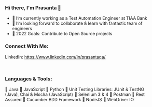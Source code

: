 ### Hi there, I'm Prasanta 👋 

- 🌱 I’m currently working as a Test Automation Engineer at TIAA Bank
- 👯 I’m looking forward to collaborate & learn with fantastic team of engineers
- 🥅 2022 Goals: Contribute to Open Source projects

### Connect With Me:

LinkedIn: https://www.linkedin.com/in/prasantaqa/

<br />

### Languages & Tools:

🔭 Java
🔭 JavaScript
🔭 Python
🔭 Unit Testing Libraries: JUnit & TestNG (Java), Chai & Mocha (JavaScript)
🔭 Selenium 3 & 4
🔭 Postman
🔭 Rest Assured
🔭 Cucumber BDD Framework
🔭 NodeJS
🔭 WebDriver IO

<br />
<br />
